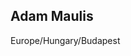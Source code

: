 ## Adam Maulis

Europe/Hungary/Budapest

<!---
maulisadam/maulisadam is a special repository because its `README.md` (this file) appears on GitHub profile.
--->
